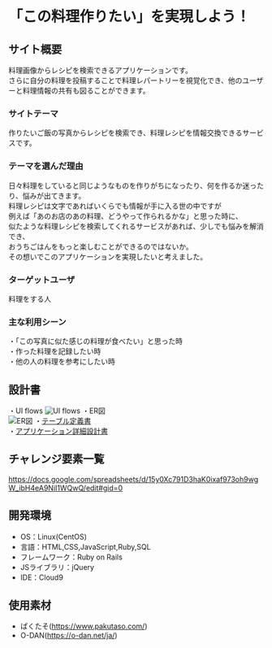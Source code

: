 # 「この料理作りたい」を実現しよう！

## サイト概要
料理画像からレシピを検索できるアプリケーションです。<br>
さらに自分の料理を投稿することで料理レパートリーを視覚化でき、他のユーザーと料理情報の共有も図ることができます。

### サイトテーマ
作りたいご飯の写真からレシピを検索でき、料理レシピを情報交換できるサービスです。

### テーマを選んだ理由
日々料理をしていると同じようなものを作りがちになったり、何を作るか迷ったり、悩みが出てきます。<br>
料理レシピは文字であればいくらでも情報が手に入る世の中ですが<br>
例えば「あのお店のあの料理、どうやって作られるかな」と思った時に、<br>
似たような料理レシピを検索してくれるサービスがあれば、少しでも悩みを解消でき、<br>
おうちごはんをもっと楽しむことができるのではないか。<br>
その想いでこのアプリケーションを実現したいと考えました。

### ターゲットユーザ
料理をする人

### 主な利用シーン
・「この写真に似た感じの料理が食べたい」と思った時<br>
・作った料理を記録したい時<br>
・他の人の料理を参考にしたい時

## 設計書
・UI flows
![UI flows](https://user-images.githubusercontent.com/73016008/107140111-3cf06b80-6963-11eb-9322-1cc931fe904a.png)
・ER図<br>
![ER図](https://user-images.githubusercontent.com/73016008/107329509-9ab3bd80-6af3-11eb-8395-dfbba052b4b2.png)
・[テーブル定義書](https://github.com/Ami-tnk/AsYouCook/files/5949523/_AsYouCook.pdf)<br>
・[アプリケーション詳細設計書](https://github.com/Ami-tnk/AsYouCook/files/5950140/default.pdf)<br>

## チャレンジ要素一覧
<https://docs.google.com/spreadsheets/d/15y0Xc791D3haK0ixaf973oh9wgW_ibH4eA9NiI1WQwQ/edit#gid=0>

## 開発環境
- OS：Linux(CentOS)
- 言語：HTML,CSS,JavaScript,Ruby,SQL
- フレームワーク：Ruby on Rails
- JSライブラリ：jQuery
- IDE：Cloud9

## 使用素材
- ぱくたそ(https://www.pakutaso.com/)
- O-DAN(https://o-dan.net/ja/)